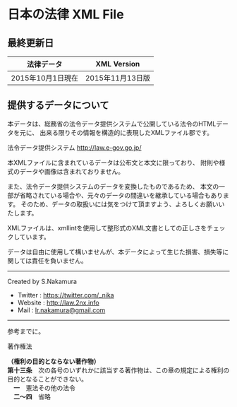 # 日本の法律 XML File 

## 最終更新日

|法律データ|XML Version|
|---|---|
|2015年10月1日現在|2015年11月13日版|

## 提供するデータについて

本データは、総務省の法令データ提供システムで公開している法令のHTMLデータを元に、
出来る限りその情報を構造的に表現したXMLファイル郡です。

法令データ提供システム http://law.e-gov.go.jp/

本XMLファイルに含まれているデータは公布文と本文に限っており、
附則や様式のデータや画像は含まれておりません。

また、法令データ提供システムのデータを変換したものであるため、
本文の一部が省略されている場合や、元々のデータの間違いを継承している場合もあります。
そのため、データの取扱いには気をつけて頂ますよう、よろしくお願いいたします。

XMLファイルは、xmllintを使用して整形式のXML文書としての正しさをチェックしています。

データは自由に使用して構いませんが、本データによって生じた損害、損失等に関しては責任を負いません。

---------------------------------------------------------------------------------------------------

Created by S.Nakamura

* Twitter : https://twitter.com/_nika
* Website : http://law.2nx.info
* Mail : lr.nakamura@gmail.com

---------------------------------------------------------------------------------------------------
参考までに。  

著作権法
  
**（権利の目的とならない著作物）**  
__第十三条__　次の各号のいずれかに該当する著作物は、この章の規定による権利の目的となることができない。  
　**一**　憲法その他の法令  
　**二～四**　省略
